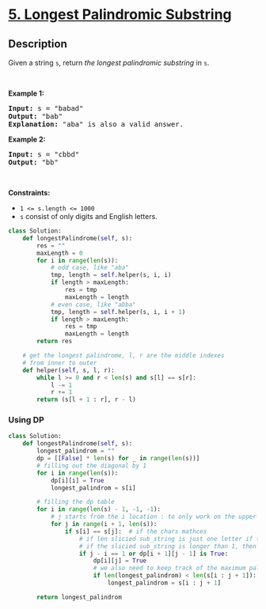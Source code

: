 # [5. Longest Palindromic Substring](https://leetcode.com/problems/longest-palindromic-substring)


## Description

<!-- description:start -->

<p>Given a string <code>s</code>, return <em>the longest</em> <span data-keyword="palindromic-string"><em>palindromic</em></span> <span data-keyword="substring-nonempty"><em>substring</em></span> in <code>s</code>.</p>

<p>&nbsp;</p>
<p><strong class="example">Example 1:</strong></p>

<pre>
<strong>Input:</strong> s = &quot;babad&quot;
<strong>Output:</strong> &quot;bab&quot;
<strong>Explanation:</strong> &quot;aba&quot; is also a valid answer.
</pre>

<p><strong class="example">Example 2:</strong></p>

<pre>
<strong>Input:</strong> s = &quot;cbbd&quot;
<strong>Output:</strong> &quot;bb&quot;
</pre>

<p>&nbsp;</p>
<p><strong>Constraints:</strong></p>

<ul>
	<li><code>1 &lt;= s.length &lt;= 1000</code></li>
	<li><code>s</code> consist of only digits and English letters.</li>
</ul>

```python
class Solution:
    def longestPalindrome(self, s):
        res = ""
        maxLength = 0
        for i in range(len(s)):
            # odd case, like "aba"
            tmp, length = self.helper(s, i, i)
            if length > maxLength:
                res = tmp
                maxLength = length
            # even case, like "abba"
            tmp, length = self.helper(s, i, i + 1)
            if length > maxLength:
                res = tmp
                maxLength = length
        return res

    # get the longest palindrome, l, r are the middle indexes
    # from inner to outer
    def helper(self, s, l, r):
        while l >= 0 and r < len(s) and s[l] == s[r]:
            l -= 1
            r += 1
        return (s[l + 1 : r], r - l)
```

### Using DP
```python
class Solution:
    def longestPalindrome(self, s):
        longest_palindrom = ""
        dp = [[False] * len(s) for _ in range(len(s))]
        # filling out the diagonal by 1
        for i in range(len(s)):
            dp[i][i] = True
            longest_palindrom = s[i]

        # filling the dp table
        for i in range(len(s) - 1, -1, -1):
            # j starts from the i location : to only work on the upper side of the diagonal
            for j in range(i + 1, len(s)):
                if s[i] == s[j]:  # if the chars mathces
                    # if len slicied sub_string is just one letter if the characters are equal, we can say they are palindomr dp[i][j] =True
                    # if the slicied sub_string is longer than 1, then we should check if the inner string is also palindrom (check dp[i+1][j-1] is True)
                    if j - i == 1 or dp[i + 1][j - 1] is True:
                        dp[i][j] = True
                        # we also need to keep track of the maximum palindrom sequence
                        if len(longest_palindrom) < len(s[i : j + 1]):
                            longest_palindrom = s[i : j + 1]

        return longest_palindrom
```
